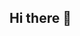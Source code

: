 ## Hi there 👋

<!--
**inacioLenz13/InacioLenz13** is a ✨ _special_ ✨ repository because its `README.md` (this file) appears on your GitHub profile.

Here are some ideas to get you started:

- 🔭 Today I study Software Analysis and Development and I'm in the final semester.
- 🌱 Studying JavaScript and React. 
-->
